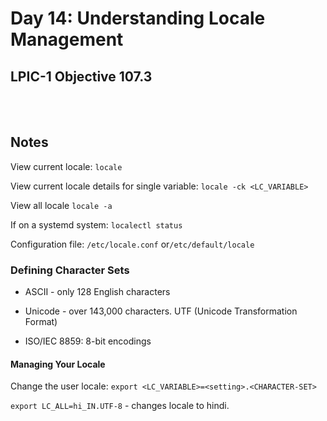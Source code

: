 # Day 14: Understanding Locale Management

## LPIC-1 Objective 107.3
<br></br>

## Notes

View current locale: `locale`

View current locale details for single variable: `locale -ck <LC_VARIABLE>`

View all locale `locale -a`

If on a systemd system: `localectl status`

Configuration file: `/etc/locale.conf` or`/etc/default/locale`

### Defining Character Sets

* ASCII - only 128 English characters

* Unicode - over 143,000 characters. UTF (Unicode Transformation Format)
* ISO/IEC 8859:  8-bit encodings

#### Managing Your Locale

Change the user locale: `export <LC_VARIABLE>=<setting>.<CHARACTER-SET>`

`export LC_ALL=hi_IN.UTF-8` - changes locale to hindi.
